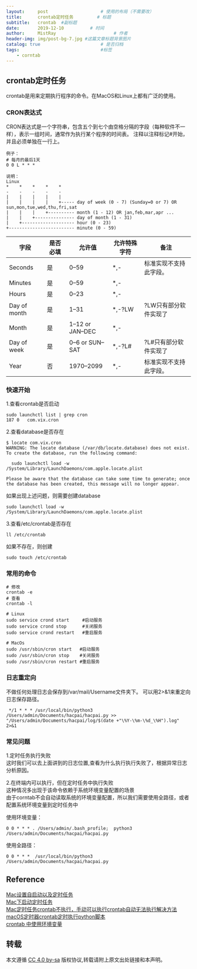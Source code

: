 ```yaml
---
layout:     post                    # 使用的布局（不需要改）
title:      crontab定时任务         # 标题 
subtitle:   crontab  #副标题
date:       2019-12-10          # 时间
author:     MistRay                      # 作者
header-img: img/post-bg-7.jpg #这篇文章标题背景图片
catalog: true                       # 是否归档
tags:                               #标签
    - corntab
---
```

## crontab定时任务
crontab是用来定期执行程序的命令。在MacOS和Linux上都有广泛的使用。


### CRON表达式

CRON表达式是一个字符串，包含五个到七个由空格分隔的字段（每种软件不一样），表示一组时间，通常作为执行某个程序的时间表。
注释以注释标记#开始，并且必须单独在一行上。

```
例子：
# 每月的最后1天
0 0 L * * *

说明：
Linux
*    *    *    *    *
-    -    -    -    -
|    |    |    |    |
|    |    |    |    +----- day of week (0 - 7) (Sunday=0 or 7) OR sun,mon,tue,wed,thu,fri,sat
|    |    |    +---------- month (1 - 12) OR jan,feb,mar,apr ...
|    |    +--------------- day of month (1 - 31)
|    +-------------------- hour (0 - 23)
+------------------------- minute (0 - 59)
```


|字段|	是否必填	|允许值	|允许特殊字符	|备注|
| --- | --- | --- | --- | --- |
|Seconds|	是	|0–59	|*,-	|标准实现不支持此字段。|
|Minutes|	是	|0–59	|*,-	|       |
|Hours|	是	|0–23	|*,-	|
|Day of month|	是	|1–31	|*,-?LW	|?LW只有部分软件实现了|
|Month|	是	|1–12 or JAN–DEC	|*,-	|
|Day of week|	是	|0–6 or SUN–SAT	|*,-?L#	|?L#只有部分软件实现了|
|Year|	否	|1970–2099	|*,-	|标准实现不支持此字段。|

### 快速开始

1.查看crontab是否启动
```
sudo launchctl list | grep cron
187	0	com.vix.cron
```

2.查看database是否存在
```
$ locate com.vix.cron
WARNING: The locate database (/var/db/locate.database) does not exist.
To create the database, run the following command:

  sudo launchctl load -w /System/Library/LaunchDaemons/com.apple.locate.plist

Please be aware that the database can take some time to generate; once
the database has been created, this message will no longer appear.
```
如果出现上述问题，则需要创建database
```
sudo launchctl load -w /System/Library/LaunchDaemons/com.apple.locate.plist
```
3.查看/etc/crontab是否存在
```
ll /etc/crontab
```
如果不存在，则创建
```
sudo touch /etc/crontab
```
### 常用的命令

```
# 修改
crontab -e
# 查看
crontab -l

# Linux
sudo service crond start     #启动服务
sudo service crond stop      #关闭服务
sudo service crond restart   #重启服务

# MacOs
sudo /usr/sbin/cron start   #启动服务
sudo /usr/sbin/cron stop    #关闭服务
sudo /usr/sbin/cron restart #重启服务

```

### 日志重定向
不做任何处理日志会保存到/var/mail/Username文件夹下。
可以用2>&1来重定向日志保存路径。
```
 */1 * * * /usr/local/bin/python3 /Users/admin/Documents/hacpai/hacpai.py >> "/Users/admin/Documents/hacpai/log/$(date +"\%Y-\%m-\%d_\%H").log" 2>&1
```

### 常见问题
1.定时任务执行失败  
这时我们可以去上面讲到的日志位置,查看为什么执行执行失败了，根据异常日志分析原因。

2.在终端内可以执行，但在定时任务中执行失败  
这种情况多出现于该命令依赖于系统环境变量配置的场景  
由于corntab不会自动读取系统的环境变量配置，所以我们需要使用全路径，或者配置系统环境变量到定时任务中

使用环境变量：
```
0 0 * * * . /Users/admin/.bash_profile;  python3 /Users/admin/Documents/hacpai/hacpai.py
```
使用全路径：

```
0 0 * * *  /usr/local/bin/python3      /Users/admin/Documents/hacpai/hacpai.py
```


## Reference
[Mac设置自启动以及定时任务](https://www.jianshu.com/p/0886e1510bbb)  
[Mac下启动定时任务](http://oujiaqi.me/articles/study/notes/2018/01/29/establish-timed-tasks-in-mac.html)  
[Mac定时任务crontab不执行，手动可以执行crontab自动无法执行解决方法](https://www.shanhuxueyuan.com/news/detail/118.html)  
[macOS定时器crontab定时执行python脚本](https://booboom.coding.me/archive/crontab.html)  
[crontab 中使用环境变量](https://www.cnblogs.com/tonyliult/p/4449490.html)
## 转载
本文遵循 [CC 4.0 by-sa](https://creativecommons.org/licenses/by-sa/4.0/) 版权协议,转载请附上原文出处链接和本声明。